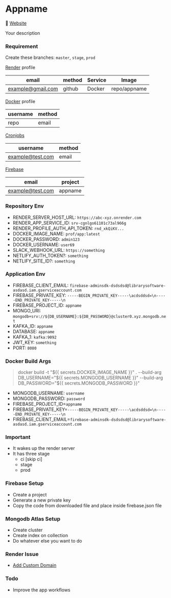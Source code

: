 # Appname

🔗 [Website](https://appname.onrender.com)

Your description

### Requirement

Create these branches: `master`, `stage`, `prod`

[Render](https://render.com) profile

| email             | method | Service | Image        |
| ----------------- | ------ | ------- | ------------ |
| example@gmail.com | github | Docker  | repo/appname |

[Docker](https://hub.docker.com) profile

| username | method |
| -------- | ------ |
| repo     | email  |

[Cronjobs](https://cron-job.org/)

| username         | method |
| ---------------- | ------ |
| example@test.com | email  |

[Firebase](https://console.firebase.google.com/)

| email            | project |
| ---------------- | ------- |
| example@test.com | appname |

### Repository Env

- RENDER_SERVER_HOST_URL: `https://abc-xyz.onrender.com`
- RENDER_APP_SERVICE_ID: `srv-cgnlgo61101c73al966g`
- RENDER_PROFILE_AUTH_API_TOKEN: `rnd_xkQiKV...`
- DOCKER_IMAGE_NAME: `prof/app:latest`
- DOCKER_PASSWORD: `admin123`
- DOCKER_USERNAME: `user69`
- SLACK_WEBHOOK_URL: `https://something`
- NETLIFY_AUTH_TOKEN?: `something`
- NETLIFY_SITE_ID?: `something`

### Application Env

- FIREBASE_CLIENT_EMAIL: `firebase-adminsdk-dsdsdsd@librarysoftware-asdasd.iam.gserviceaccount.com`
- FIREBASE_PRIVATE_KEY: `-----BEGIN_PRIVATE_KEY-----\acdsddsd=\n-----END_PRIVATE_KEY-----\n`
- FIREBASE_PROJECT_ID: `appname`
- MONGO_URI: `mongodb+srv://${DB_USERNAME}:${DB_PASSWORD}@cluster0.xyz.mongodb.net`
- KAFKA_ID: `appname`
- DATABASE: `appname`
- KAFKA_1: `kafka:9092`
- JWT_KEY: `something`
- PORT: `8080`

### Docker Build Args

> docker build -t "${{ secrets.DOCKER_IMAGE_NAME }}" . --build-arg DB_USERNAME="${{ secrets.MONGODB_USERNAME }}" --build-arg DB_PASSWORD="${{ secrets.MONGODB_PASSWORD }}"

- MONGODB_USERNAME: `username`
- MONGODB_PASSWORD: `password`
- FIREBASE_PROJECT_ID=`appname`
- FIREBASE_PRIVATE_KEY=`-----BEGIN_PRIVATE_KEY-----\acdsddsd=\n-----END_PRIVATE_KEY-----\n`
- FIREBASE_CLIENT_EMAIL=`firebase-adminsdk-dsdsdsd@librarysoftware-asdasd.iam.gserviceaccount.com`

### Important

- It wakes up the render server
- It has three stage
  - ci [skip ci]
  - stage
  - prod

### Firebase Setup

- Create a project
- Generate a new private key
- Copy the code from downloaded file and place inside firebase.json file

### Mongodb Atlas Setup

- Create cluster
- Create index on collection
- Do whatever else you want to do

### Render Issue

- [Add Custom Domain](https://community.render.com/t/what-could-cause-the-certificate-pending-for-the-new-custom-domain/1091/2)

### Todo

- Improve the app workflows
